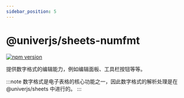 ```yaml
---
sidebar_position: 5
---
```


# @univerjs/sheets-numfmt

[![npm version](https://badge.fury.io/js/@univerjs%2Fsheets-numfmt.svg)](https://badge.fury.io/js/@univerjs%2Fsheets-numfmt)

提供数字格式的编辑能力，例如编辑面板、工具栏按钮等等。

:::note
数字格式是电子表格的核心功能之一，因此数字格式的解析处理是在 @univerjs/sheets 中进行的。
:::
